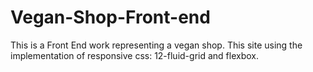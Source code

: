 # Vegan-Shop-Front-end

This is a Front End work representing a vegan shop.
This site using the implementation of responsive css: 12-fluid-grid and flexbox.
